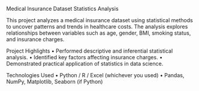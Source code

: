 Medical Insurance Dataset Statistics Analysis

This project analyzes a medical insurance dataset using statistical methods to uncover patterns and trends in healthcare costs. The analysis explores relationships between variables such as age, gender, BMI, smoking status, and insurance charges.

Project Highlights
	•	Performed descriptive and inferential statistical analysis.
	•	Identified key factors affecting insurance charges.
	•	Demonstrated practical application of statistics in data science.

Technologies Used
	•	Python / R / Excel (whichever you used)
	•	Pandas, NumPy, Matplotlib, Seaborn (if Python)
